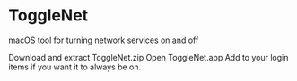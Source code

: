 # ToggleNet
macOS tool for turning network services on and off


Download and extract ToggleNet.zip
Open ToggleNet.app
Add to your login items if you want it to always be on.

